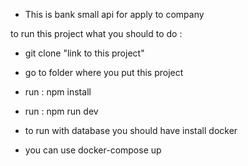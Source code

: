 - This is bank small api for apply to company

to run this project what you should to do :

- git clone "link to this project"
- go to folder where you put this project
- run : npm install
- run : npm run dev

- to run with database you should have install docker
- you can use docker-compose up
